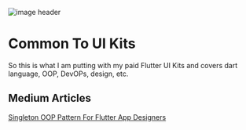 ![image header](./media/image-header.png)

# Common To UI Kits

So this is what I am putting with my paid Flutter UI Kits and covers dart language, OOP, DevOPs, design, etc.

## Medium Articles

[Singleton OOP Pattern For Flutter App Designers]()

